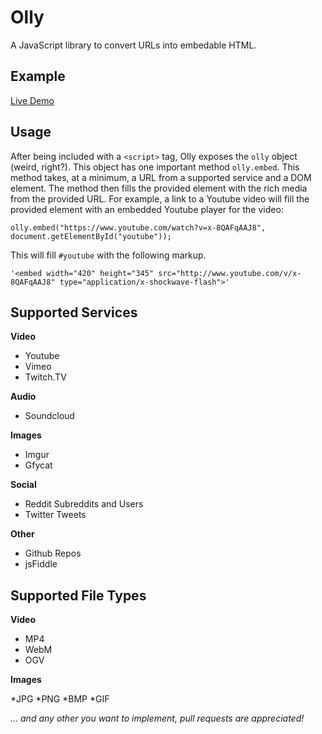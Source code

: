 Olly
====

A JavaScript library to convert URLs into embedable HTML.

Example
-------

[Live Demo](http://abeisgreat.github.io/olly/markup/example.html)

Usage
-----
After being included with a `<script>` tag, Olly exposes the `olly` object (weird, right?). This object has one important method `olly.embed`. This method takes, at a minimum, a URL from a supported service and a DOM element. The method then fills the provided element with the rich media from the provided URL. For example, a link to a Youtube video will fill the provided element with an embedded Youtube player for the video:

    olly.embed("https://www.youtube.com/watch?v=x-8QAFqAAJ8", document.getElementById("youtube"));
    
This will fill `#youtube` with the following markup.

    '<embed width="420" height="345" src="http://www.youtube.com/v/x-8QAFqAAJ8" type="application/x-shockwave-flash">'
    
Supported Services
------------------

**Video**

* Youtube
* Vimeo
* Twitch.TV

**Audio**

* Soundcloud

**Images**

* Imgur
* Gfycat

**Social**

* Reddit Subreddits and Users
* Twitter Tweets

**Other**

* Github Repos
* jsFiddle

Supported File Types
------------------

**Video**

* MP4
* WebM
* OGV

**Images**

*JPG
*PNG
*BMP
*GIF

*... and any other you want to implement, pull requests are appreciated!*
